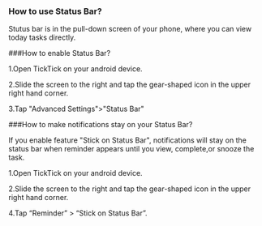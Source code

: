 ### How to use Status Bar?
Stutus bar is in the pull-down screen of your phone, where you can view today tasks directly.

###How to enable Status Bar?

1.Open TickTick on your android device.

2.Slide the screen to the right and tap the gear-shaped icon in the upper right hand corner. 

3.Tap "Advanced Settings">"Status Bar"

###How to make notifications stay on your Status Bar?

If you enable feature "Stick on Status Bar", notifications will stay on the status bar when reminder appears until you view, complete,or snooze the task.

1.Open TickTick on your android device.

2.Slide the screen to the right and tap the gear-shaped icon in the upper right hand corner. 

4.Tap “Reminder” > “Stick on Status Bar”.

